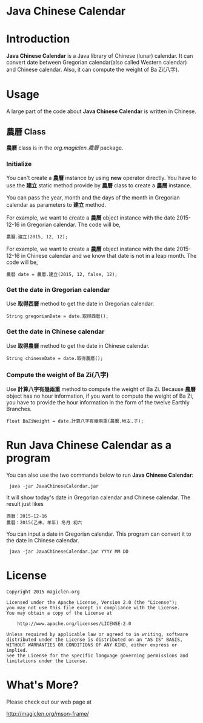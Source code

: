 Java Chinese Calendar
=================================

# Introduction

**Java Chinese Calendar** is a Java library of Chinese (lunar) calendar. It can convert date between Gregorian calendar(also called Western calendar) and Chinese calendar. Also, it can compute the weight of Ba Zi(八字).

# Usage

A large part of the code about **Java Chinese Calendar** is written in Chinese.

## 農曆 Class

**農曆** class is in the *org.magiclen.農曆* package.

### Initialize

You can't create a **農曆** instance by using **new** operator directly. You have to use the **建立** static method provide by **農曆** class to create a **農曆** instance.

You can pass the year, month and the days of the month in Gregorian calendar as parameters to **建立** method.

For example, we want to create a **農曆** object instance with the date 2015-12-16 in Gregorian calendar. The code will be,

    農曆.建立(2015, 12, 12);

For example, we want to create a **農曆** object instance with the date 2015-12-16 in Chinese calendar and we know that date is not in a leap month. The code will be,

    農曆 date = 農曆.建立(2015, 12, false, 12);

### Get the date in Gregorian calendar

Use **取得西曆** method to get the date in Gregorian calendar.

    String gregorianDate = date.取得西曆();

### Get the date in Chinese calendar

Use **取得農曆** method to get the date in Chinese calendar.

    String chineseDate = date.取得農曆();

### Compute the weight of Ba Zi(八字)

Use **計算八字有幾兩重** method to compute the weight of Ba Zi. Because **農曆** object has no hour information, if you want to compute the weight of Ba Zi, you have to provide the hour information in the form of the twelve Earthly Branches.

    float BaZiWeight = date.計算八字有幾兩重(農曆.地支.子);

# Run **Java Chinese Calendar** as a program

You can also use the two commands below to run **Java Chinese Calendar**:

     java -jar JavaChineseCalendar.jar

It will show today's date in Gregorian calendar and Chinese calendar. The result just likes

    西曆：2015-12-16
    農曆：2015(乙未、羊年) 冬月 初六

You can input a date in Gregorian calendar. This program can convert it to the date in Chinese calendar.

     java -jar JavaChineseCalendar.jar YYYY MM DD

# License

    Copyright 2015 magiclen.org

    Licensed under the Apache License, Version 2.0 (the "License");
    you may not use this file except in compliance with the License.
    You may obtain a copy of the License at

        http://www.apache.org/licenses/LICENSE-2.0

    Unless required by applicable law or agreed to in writing, software
    distributed under the License is distributed on an "AS IS" BASIS,
    WITHOUT WARRANTIES OR CONDITIONS OF ANY KIND, either express or implied.
    See the License for the specific language governing permissions and
    limitations under the License.

# What's More?

Please check out our web page at

http://magiclen.org/mson-frame/
